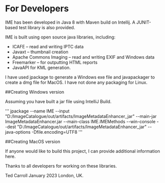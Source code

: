 # For Developers
IME has been developed in Java 8 with Maven build on Intellij.  A JUNIT-based test library is also provided.

IME is built using open source java libraries,  including:
* ICAFE – read and writing IPTC data
* Javaxt – thumbnail creation
* Apache Commons Imaging – read and writing EXIF and Windows data
* Freemarker – for outputting HTML reports
* JavaAPI for KML generation.

I have used jpackage to generate a Windows exe file and javapackager to create a dmg file for MacOS.  I have not done any packaging for Linux.

##Creating Windows version

Assuming you have built a jar file using IntelliJ Build.

'''
jpackage --name IME --input "D:/ImageCatalogue/out/artifacts/ImageMetadataEnhancer_jar" 
--main-jar ImageMetadataEnhancer.jar --main-class IME.IMEMethods --win-console 
--dest "D:/ImageCatalogue/out/artifacts/ImageMetadataEnhancer_jar"  --java-options -Dfile.encoding=UTF8
'''

##Creating MacOS version



If anyone would like to build this project, I can provide additional information here.

Thanks to all developers for working on these libraries.

Ted Carroll
January 2023
London, UK.
